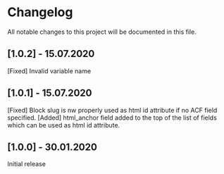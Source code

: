 # Changelog
All notable changes to this project will be documented in this file.

## [1.0.2] - 15.07.2020

[Fixed] Invalid variable name

## [1.0.1] - 15.07.2020

[Fixed] Block slug is nw properly used as html id attribute if no ACF field specified.
[Added] html_anchor field added to the top of the list of fields which can be used as html id attribute.

## [1.0.0] - 30.01.2020

Initial release
